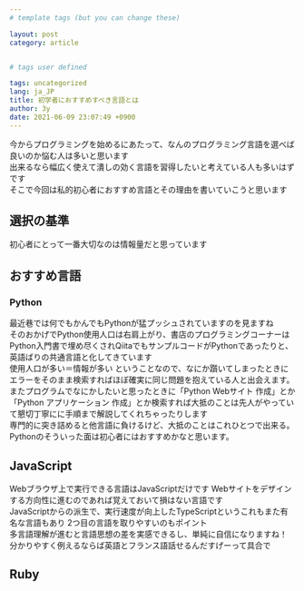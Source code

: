 ```yaml
---
# template tags (but you can change these)

layout: post
category: article


# tags user defined

tags: uncategorized
lang: ja_JP
title: 初学者におすすめすべき言語とは
author: 3y
date: 2021-06-09 23:07:49 +0900
---
```


今からプログラミングを始めるにあたって、なんのプログラミング言語を選べば良いのか悩む人は多いと思います<br>
出来るなら幅広く使えて潰しの効く言語を習得したいと考えている人も多いはずです<br>
そこで今回は私的初心者におすすめ言語とその理由を書いていこうと思います


## 選択の基準

初心者にとって一番大切なのは情報量だと思っています

## おすすめ言語

### Python

最近巷では何でもかんでもPythonが猛プッシュされていますのを見ますね<br>
そのおかげでPython使用人口は右肩上がり、書店のプログラミングコーナーはPython入門書で埋め尽くされQiitaでもサンプルコードがPythonであったりと、英語ばりの共通言語と化してきています<br>
使用人口が多い＝情報が多い ということなので、なにか躓いてしまったときにエラーをそのまま検索すればほぼ確実に同じ問題を抱えている人と出会えます。<br>
またプログラムでなにかしたいと思ったときに「Python Webサイト 作成」とか「Python アプリケーション 作成」とか検索すれば大抵のことは先人がやっていて懇切丁寧にに手順まで解説してくれちゃったりします<br>
専門的に突き詰めると他言語に負けるけど、大抵のことはこれひとつで出来る。Pythonのそういった面は初心者にはおすすめかなと思います。

## JavaScript

Webブラウザ上で実行できる言語はJavaScriptだけです
Webサイトをデザインする方向性に進むのであれば覚えておいて損はない言語です<br>
JavaScriptからの派生で、実行速度が向上したTypeScriptというこれもまた有名な言語もあり 2つ目の言語を取りやすいのもポイント<br>
多言語理解が進むと言語思想の差を実感できるし、単純に自信になりますね！ 分かりやすく例えるならば英語とフランス語話せるんだすげーって具合で

## Ruby

